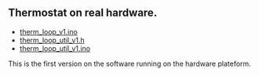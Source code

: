 ## Thermostat on real hardware.

- [therm_loop_v1.ino](therm_loop_v1.ino)
- [therm_loop_util_v1.h](therm_loop_util_v1.h)
- [therm_loop_util_v1.ino](therm_loop_util_v1.ino)

This is the first version on the software running on the hardware plateform.
